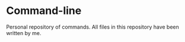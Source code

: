# Command-line

Personal repository of commands. All files in this repository have been written by me.
